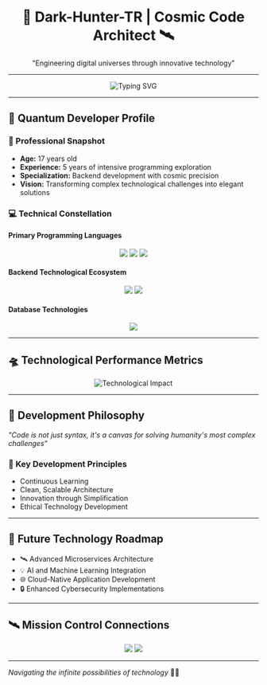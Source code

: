 <h1 align="center">🚀 Dark-Hunter-TR | Cosmic Code Architect 🛰️</h1>
<p align="center">"Engineering digital universes through innovative technology"</p>

---

<p align="center">
  <img src="https://readme-typing-svg.demolab.com?font=Fira+Code&size=24&pause=1000&color=00A5F7&center=true&vCenter=true&width=435&lines=16+Years+Old+Innovator;Backend+Developer;Technology+Pioneer;Future+Digital+Architect" alt="Typing SVG" />
</p>

---

## 🌠 Quantum Developer Profile

### 🚀 Professional Snapshot
- **Age:** 17 years old
- **Experience:** 5 years of intensive programming exploration
- **Specialization:** Backend development with cosmic precision
- **Vision:** Transforming complex technological challenges into elegant solutions

### 💻 Technical Constellation

#### **Primary Programming Languages**
<p align="center">
  <img src="https://img.shields.io/badge/-JavaScript-F7DF1E?style=for-the-badge&logo=javascript&logoColor=black" />
  <img src="https://img.shields.io/badge/-TypeScript-3178C6?style=for-the-badge&logo=typescript&logoColor=white" />
  <img src="https://img.shields.io/badge/-C%23-239120?style=for-the-badge&logo=c-sharp&logoColor=white" />
</p>

#### **Backend Technological Ecosystem**
<p align="center">
  <img src="https://img.shields.io/badge/-Node.js-339933?style=for-the-badge&logo=node.js&logoColor=white" />
  <img src="https://img.shields.io/badge/-Express.js-000000?style=for-the-badge&logo=express&logoColor=white" />
</p>

#### **Database Technologies**
<p align="center">
  <img src="https://img.shields.io/badge/-MongoDB-47A248?style=for-the-badge&logo=mongodb&logoColor=white" />
</p>

---

## 🛸 Technological Performance Metrics

<p align="center">
  <img src="https://github-readme-stats.vercel.app/api?username=Dark-Hunter-TR&theme=midnight-purple&show_icons=true&count_private=true&include_all_commits=true" alt="Technological Impact" />
</p>

---

## 🌌 Development Philosophy

*"Code is not just syntax, it's a canvas for solving humanity's most complex challenges"*

### 🧠 Key Development Principles
- Continuous Learning
- Clean, Scalable Architecture
- Innovation through Simplification
- Ethical Technology Development

---

## 🚀 Future Technology Roadmap

- 🛰️ Advanced Microservices Architecture
- 💡 AI and Machine Learning Integration
- 🌐 Cloud-Native Application Development
- 🔒 Enhanced Cybersecurity Implementations

---

## 🛰️ Mission Control Connections

<p align="center">
  <a href="https://darkhunter.vercel.app"><img src="https://img.shields.io/badge/-Personal%20Portfolio-4A154B?style=for-the-badge&logo=about.me&logoColor=white" /></a>
  <a href="https://github.com/Dark-Hunter-TR"><img src="https://img.shields.io/badge/-GitHub%20Space%20Station-181717?style=for-the-badge&logo=github&logoColor=white" /></a>
</p>

---

*Navigating the infinite possibilities of technology* 🌠🚀
